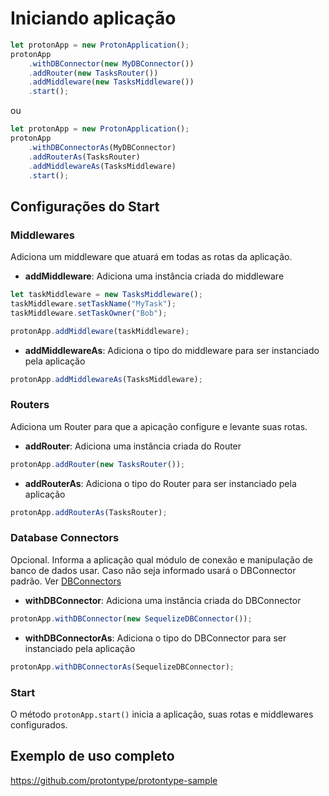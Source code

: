 # Iniciando aplicação 

```typescript
let protonApp = new ProtonApplication();
protonApp
    .withDBConnector(new MyDBConnector())
    .addRouter(new TasksRouter())
    .addMiddleware(new TasksMiddleware())
    .start();
```

ou 

```typescript
let protonApp = new ProtonApplication();
protonApp
    .withDBConnectorAs(MyDBConnector)
    .addRouterAs(TasksRouter)
    .addMiddlewareAs(TasksMiddleware)
    .start();
```

## Configurações do Start

### Middlewares

Adiciona um middleware que atuará em todas as rotas da aplicação.

- **addMiddleware**: Adiciona uma instância criada do middleware
```typescript
let taskMiddleware = new TasksMiddleware();
taskMiddleware.setTaskName("MyTask");
taskMiddleware.setTaskOwner("Bob");

protonApp.addMiddleware(taskMiddleware);
```
- **addMiddlewareAs**: Adiciona o tipo do middleware para ser instanciado pela aplicação
```typescript
protonApp.addMiddlewareAs(TasksMiddleware);
```

### Routers

Adiciona um Router para que a apicação configure e levante suas rotas.

- **addRouter**: Adiciona uma instância criada do Router 
```typescript
protonApp.addRouter(new TasksRouter());
```

- **addRouterAs**: Adiciona o tipo do Router para ser instanciado pela aplicação
```typescript
protonApp.addRouterAs(TasksRouter);
```

### Database Connectors

Opcional. Informa a aplicação qual módulo de conexão e manipulação de banco de dados usar. Caso não seja informado usará o DBConnector padrão. Ver [DBConnectors](/db-connector)

- **withDBConnector**: Adiciona uma instância criada do DBConnector 
```typescript
protonApp.withDBConnector(new SequelizeDBConnector());
```

- **withDBConnectorAs**: Adiciona o tipo do DBConnector para ser instanciado pela aplicação
```typescript
protonApp.withDBConnectorAs(SequelizeDBConnector);
```

### Start

O método ```protonApp.start()``` inicia a aplicação, suas rotas e middlewares configurados.

## Exemplo de uso completo

<https://github.com/protontype/protontype-sample>